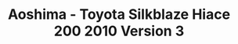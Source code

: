 ---
layout: product
title: "Aoshima - Toyota Silkblaze Hiace 200  2010 Version 3"
price: "TBA" 
desc: "N/A"
img_path: "/assets/img/AO06634.jpg"
brand: "N/A"
available: false
special_offer: false
new: false
soon: false
cat: "010000"
subcat: "013700"
subsubcat: "0N/A"
sifra: "AO06634"
---